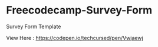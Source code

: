 # Freecodecamp-Survey-Form

Survey Form Template 

View Here : https://codepen.io/techcursed/pen/Vwjaewj
